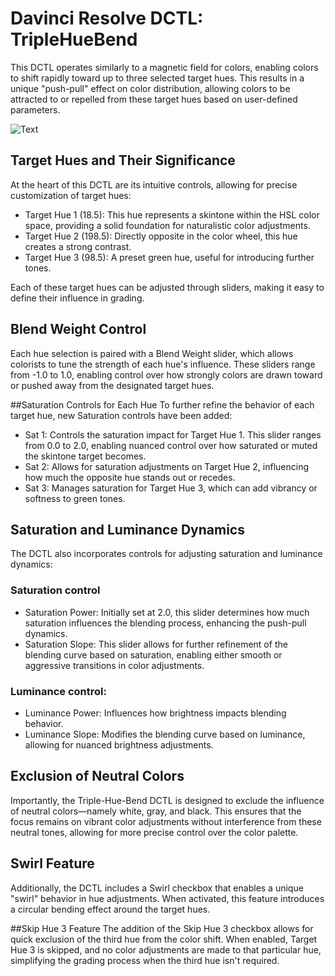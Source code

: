 # Davinci Resolve DCTL: TripleHueBend

This DCTL operates similarly to a magnetic field for colors, enabling colors to shift rapidly toward up to three selected target hues. This results in a unique "push-pull" effect on color distribution, allowing colors to be attracted to or repelled from these target hues based on user-defined parameters.

![Text](https://github.com/Tida-Support/DCTL-TripleHueBlend/blob/main/TripleHueBend.png)

## Target Hues and Their Significance
At the heart of this DCTL are its intuitive controls, allowing for precise customization of target hues:

- Target Hue 1 (18.5): This hue represents a skintone within the HSL color space, providing a solid foundation for naturalistic color adjustments.
- Target Hue 2 (198.5): Directly opposite in the color wheel, this hue creates a strong contrast.
- Target Hue 3 (98.5): A preset green hue, useful for introducing further tones.

Each of these target hues can be adjusted through sliders, making it easy to define their influence in grading.

## Blend Weight Control
Each hue selection is paired with a Blend Weight slider, which allows colorists to tune the strength of each hue's influence. These sliders range from -1.0 to 1.0, enabling control over how strongly colors are drawn toward or pushed away from the designated target hues.

##Saturation Controls for Each Hue
To further refine the behavior of each target hue, new Saturation controls have been added:
- Sat 1: Controls the saturation impact for Target Hue 1. This slider ranges from 0.0 to 2.0, enabling nuanced control over how saturated or muted the skintone target becomes.
- Sat 2: Allows for saturation adjustments on Target Hue 2, influencing how much the opposite hue stands out or recedes.
- Sat 3: Manages saturation for Target Hue 3, which can add vibrancy or softness to green tones.

## Saturation and Luminance Dynamics
The DCTL also incorporates controls for adjusting saturation and luminance dynamics:

### Saturation control
- Saturation Power: Initially set at 2.0, this slider determines how much saturation influences the blending process, enhancing the push-pull dynamics.
- Saturation Slope: This slider allows for further refinement of the blending curve based on saturation, enabling either smooth or aggressive transitions in color adjustments.


### Luminance control:
- Luminance Power: Influences how brightness impacts blending behavior.
- Luminance Slope: Modifies the blending curve based on luminance, allowing for nuanced brightness adjustments.

## Exclusion of Neutral Colors
Importantly, the Triple-Hue-Bend DCTL is designed to exclude the influence of neutral colors—namely white, gray, and black. This ensures that the focus remains on vibrant color adjustments without interference from these neutral tones, allowing for more precise control over the color palette.

## Swirl Feature
Additionally, the DCTL includes a Swirl checkbox that enables a unique "swirl" behavior in hue adjustments. When activated, this feature introduces a circular bending effect around the target hues.

##Skip Hue 3 Feature
The addition of the Skip Hue 3 checkbox allows for quick exclusion of the third hue from the color shift. When enabled, Target Hue 3 is skipped, and no color adjustments are made to that particular hue, simplifying the grading process when the third hue isn't required.
